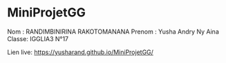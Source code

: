 # MiniProjetGG
Nom : RANDIMBINIRINA RAKOTOMANANA
Prenom : Yusha Andry Ny Aina
Classe: IGGLIA3
N°17

Lien live: https://yusharand.github.io/MiniProjetGG/
